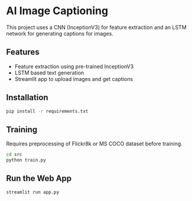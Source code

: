 # AI Image Captioning 

This project uses a CNN (InceptionV3) for feature extraction and an LSTM network for generating captions for images.

## Features
- Feature extraction using pre-trained InceptionV3
- LSTM based text generation
- Streamlit app to upload images and get captions

## Installation
```bash
pip install -r requirements.txt
```

## Training
Requires preprocessing of Flickr8k or MS COCO dataset before training.

```bash
cd src
python train.py
```

## Run the Web App
```bash
streamlit run app.py
```


